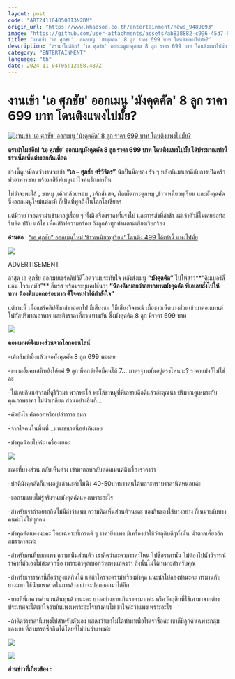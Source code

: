 ```yaml
---
layout: post
code: "ART2411040508I3N2BM"
origin_url: "https://www.khaosod.co.th/entertainment/news_9489093"
image: "https://github.com/user-attachments/assets/ab838882-c996-45d7-8e92-91c290a9dc8c"
title: "งานเข้า 'เอ ศุภชัย'  ออกเมนู 'มังคุดคัด' 8 ลูก ราคา 699 บาท โดนติงแพงไปมั้ย?"
description: "ดราม่าโผล่อีก! 'เอ ศุภชัย' ออกเมนูมังคุดคัด 8 ลูก ราคา 699 บาท โดนติงแพงไปมั้ย ได้ประมาณเท่านี้ ชาวเน็ตเห็นต่างถกกันเดือด"
category: "ENTERTAINMENT"
language: "th"
date: 2024-11-04T05:12:58.487Z
---
```


# งานเข้า 'เอ ศุภชัย'  ออกเมนู 'มังคุดคัด' 8 ลูก ราคา 699 บาท โดนติงแพงไปมั้ย?

[![งานเข้า 'เอ ศุภชัย'  ออกเมนู 'มังคุดคัด' 8 ลูก ราคา 699 บาท โดนติงแพงไปมั้ย?](https://www.khaosod.co.th/wpapp/uploads/2024/11/mangosteenbypa18.jpg "งานเข้า 'เอ ศุภชัย'  ออกเมนู 'มังคุดคัด' 8 ลูก ราคา 699 บาท โดนติงแพงไปมั้ย?")](https://www.khaosod.co.th/wpapp/uploads/2024/11/mangosteenbypa18.jpg)

**ดราม่าโผล่อีก! ‘เอ ศุภชัย’ ออกเมนูมังคุดคัด 8 ลูก ราคา 699 บาท โดนติงแพงไปมั้ย ได้ประมาณเท่านี้ ชาวเน็ตเห็นต่างถกกันเดือด**

ช่วงนี้ดูเหมือนว่างานจะเข้า **“เอ – ศุภชัย ศรีวิจิตร”** นักปั้นมือทอง รัว ๆ หลังหันมาเอาดีกับการเปิดครัว ทำอาหารขาย พร้อมเสิร์ฟเมนูเอาใจคนรักการกิน

ไม่ว่าจะพะโล้ , ขาหมู ,เค้กกล้วยหอม , เค้กส้มสด, ผัดเผ็ดกระดูกหมู ,ข้าวเหนียวทุเรียน และมังคุดคัด ซึ่งออกเมนูใหม่แต่ละที ก็เป็นที่พูดถึงในโลกโซเชียลฯ

แต่มิวาย เจอดราม่าเข้ามาอยู่เรื่อย ๆ ทั้งติงเรื่องราคาที่แรงไป และการส่งที่ล่าช้า แต่เจ้าตัวก็ไม่เคยย่อท้อ รีบคิด ปรับ แก้ไข เพื่อเสิร์ฟความอร่อย ถึงลูกค้าทุกท่านตามเสียงเรียกร้อง

**อ่านต่อ :** [“เอ ศุภชัย” ออกเมนูใหม่ ‘ข้าวเหนียวทุเรียน’ โดนติง 499 ได้เท่านี้ แพงไปมั้ย](https://www.khaosod.co.th/entertainment/news_9487036)

[![](https://www.khaosod.co.th/wpapp/uploads/2024/11/mangosteenbypa16.jpg)](https://www.khaosod.co.th/wpapp/uploads/2024/11/mangosteenbypa16.jpg)

ADVERTISEMENT

ล่าสุด เอ ศุภชัย ออกมาแชร์คลิปวิดีโอความประทับใจ หลังส่งเมนู **“มังคุดคัด”** ไปให้สาว**“คิมเบอร์ลี่ แอน โวลเทมัส”** ลิ้มรส พร้อมระบุแคปชั่นว่า **“น้องคิมบอกว่าอยากทานมังคุดคัด พี่เอเลยสั่งไปให้ทาน น้องคิมบอกอร่อยมาก ดีใจคนทำได้กำลังใจ”**

แต่งานนี้ เมื่อแชร์คลิปดังกล่าวออกไป มีเสียงชม ก็มีเสียงวิจารณ์ เมื่อชาวเน็ตบางส่วนเข้ามาคอมเมนต์ โฟกัสปริมาณอาหาร และติงราคาที่สวนทางกัน ซึ่งมังคุดคัด 8 ลูก มีราคา 699 บาท

[![](https://www.khaosod.co.th/wpapp/uploads/2024/11/mangosteenbypa9.jpg)](https://www.khaosod.co.th/wpapp/uploads/2024/11/mangosteenbypa9.jpg)

**คอมเมนต์ติงบางส่วนจากโลกออนไลน์**

\-เค้กส้มว่าอึ้งแล้วเจอมังคุดคัด 8 ลูก 699 พอเลย

\-ขนาดอั้มคนสนิทยังได้แค่ 9 ลูก พีคกว่าคือมีคนได้ 7… มาตรฐานมันอยู่ตรงไหนวะ? ราคาแม่งก็ไม่ใช่ละ

\-ไม่เคยกินแต่จากที่ดูรีวิวมา พวกพะโล้ พะโล้ขาหมูที่พี่เอขายคือดีแล้วอ่ะคุณน้า ปริมาณดูเหมาะกับคุณภาพราคา ไม่น่าเกลียด ส่วนอย่างอื่นก็…

\-คัดยังไง คัดออกหรือเปล่าาาาา อมก

\-จากใจคนในพื้นที่ ..แพงขนาดนี้อย่ากินเลย

\-มังคุดน้อยไปค่ะ เครื่องเยอะ

[![](https://www.khaosod.co.th/wpapp/uploads/2024/11/mangosteenbypa23.jpg)](https://www.khaosod.co.th/wpapp/uploads/2024/11/mangosteenbypa23.jpg)

ขณะที่บางส่วน กลับเห็นต่าง เข้ามาตอบกลับคอมเมนต์ติงเรื่องราคาว่า

\-ปกติมังคุดคัดก็แพงอยู่แล้วนะค่ะไม้นึง 40-50บาทเราคนใต้พอจะทราบราคานิดหน่อยค่ะ

\-ขอถามแบบไม่รู้จริงๆนะมังคุดคัดแพงเพราะอะไร

\-สำหรับเราถ้าอยากกินไม่มีคำว่าแพง ความคิดเห็นส่วนตัวนะคะ ของกินของใช้บางอย่าง ก็เหมาะกับบางคนค่ะไม่ใช่ทุกคน

\-มังคุดคัดแพงนะคะ โดยเฉพาะที่เกรดดี ๆ ราคายิ่งแพง มีเครื่องยำใช้วัตถุดิบดีๆทั้งนั้น น้ำตาลเคี่ยวอีก สมราคาละค่ะ

\-สำหรับคนที่บอกแพง ความเห็นส่วนตัว เราคิดว่าสะดวกราคาไหน ไปซื้อราคานั้น ไม่ต้องไปนั่งวิจารณ์ราคาที่ตัวเองไม่สะดวกซื้อ เพราะถ้าคุณบอกว่าแพงแสดงว่า สิ่งนั้นไม่ได้เหมาะสำหรับคุณ

\-สำหรับเราราคานี้ถือว่าสูงแต่กินได้ แค่ถ้าใครจะดราม่าเรื่องมังคุด แนะนำไปลองทำนะคะ ทรมานกับยางมาก ใช้น้ำมหาศาลในการล้างกว่าจะปอกออกมาได้อีก

\-บางทีพี่เอควรคำนวนต้นทุนด้วยนะคะ บางอย่างขายเกินราคามากค่ะ หรือวัตถุดิบที่ใช้เอามาจากต่างประเทศจะได้เข้าใจว่ามันแพงเพราะอะไรบางคนไม่เข้าใจค่ะว่าแพงเพราะอะไร

\-ถ้าคิดว่าราคานี้แพงไปสำหรับตัวเอง แสดงว่าเขาไม่ได้ทำมาเพื่อให้เราซื้อค่ะ เขาก็มีลูกค้าเฉพาะกลุ่มของเขา ที่สามารถซื้อกินได้โดยที่ไม่บ่นว่าแพงค่ะ

[![](https://www.khaosod.co.th/wpapp/uploads/2024/11/mangosteenbypa20.jpg)](https://www.khaosod.co.th/wpapp/uploads/2024/11/mangosteenbypa20.jpg)

[![](https://www.khaosod.co.th/wpapp/uploads/2024/11/mangosteenbypa21.jpg)](https://www.khaosod.co.th/wpapp/uploads/2024/11/mangosteenbypa21.jpg)

**อ่านข่าวที่เกี่ยวข้อง :**